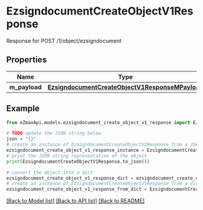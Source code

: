 # EzsigndocumentCreateObjectV1Response

Response for POST /1/object/ezsigndocument

## Properties

Name | Type | Description | Notes
------------ | ------------- | ------------- | -------------
**m_payload** | [**EzsigndocumentCreateObjectV1ResponseMPayload**](EzsigndocumentCreateObjectV1ResponseMPayload.md) |  | 

## Example

```python
from eZmaxApi.models.ezsigndocument_create_object_v1_response import EzsigndocumentCreateObjectV1Response

# TODO update the JSON string below
json = "{}"
# create an instance of EzsigndocumentCreateObjectV1Response from a JSON string
ezsigndocument_create_object_v1_response_instance = EzsigndocumentCreateObjectV1Response.from_json(json)
# print the JSON string representation of the object
print(EzsigndocumentCreateObjectV1Response.to_json())

# convert the object into a dict
ezsigndocument_create_object_v1_response_dict = ezsigndocument_create_object_v1_response_instance.to_dict()
# create an instance of EzsigndocumentCreateObjectV1Response from a dict
ezsigndocument_create_object_v1_response_from_dict = EzsigndocumentCreateObjectV1Response.from_dict(ezsigndocument_create_object_v1_response_dict)
```
[[Back to Model list]](../README.md#documentation-for-models) [[Back to API list]](../README.md#documentation-for-api-endpoints) [[Back to README]](../README.md)


